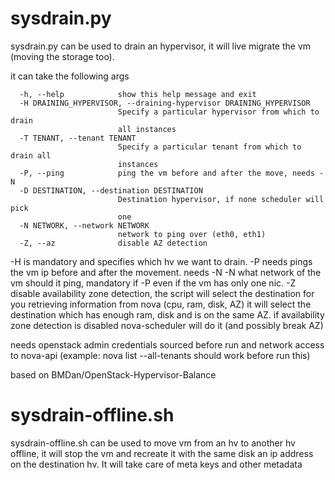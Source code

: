 sysdrain.py
============================

sysdrain.py can be used to drain an hypervisor, it will live migrate the vm (moving the storage too).


it can take the following args

```
  -h, --help            show this help message and exit
  -H DRAINING_HYPERVISOR, --draining-hypervisor DRAINING_HYPERVISOR
                        Specify a particular hypervisor from which to drain
                        all instances
  -T TENANT, --tenant TENANT
                        Specify a particular tenant from which to drain all
                        instances
  -P, --ping            ping the vm before and after the move, needs -N
  -D DESTINATION, --destination DESTINATION
                        Destination hypervisor, if none scheduler will pick
                        one
  -N NETWORK, --network NETWORK
                        network to ping over (eth0, eth1)
  -Z, --az              disable AZ detection

```

-H is mandatory and specifies which hv we want to drain.
-P needs pings the vm ip before and after the movement. needs -N
-N what network of the vm should it ping, mandatory if -P even if the vm has only one nic.
-Z disable availability zone detection, the script will select the destination for you
retrieving information from nova (cpu, ram, disk, AZ) it will select the destination which
has enough ram, disk and is on the same AZ. if availability zone detection is disabled nova-scheduler will do it (and possibly break AZ)


needs openstack admin credentials sourced before run and network access to nova-api (example: nova list --all-tenants should work  before run this)


based on BMDan/OpenStack-Hypervisor-Balance

sysdrain-offline.sh
============================

sysdrain-offline.sh can be used to move vm from an hv to another hv offline, it will stop the vm and recreate it with the same disk an ip address on the destination hv. It will take care of meta keys and other metadata
